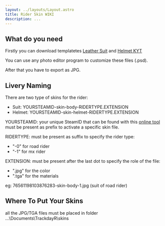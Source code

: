 ```yaml
---
layout: ../layouts/Layout.astro
title: Rider Skin WIKI
description: ...
---
```


## What do you need

Firstly you can download templatetes [Leather Suit](https://drive.google.com/file/d/17vk4yoFMuxlP6QgRTubyOlwvoZyQfbUR/view?usp=sharing "Leather Suit") and [Helmet KYT](https://drive.google.com/file/d/1xvkSI_nmcFAJ182Fej1NFLYD7k_5g_zf/view?usp=sharing "Helmet KYT")

You can use any photo editor program to customize these files (.psd).  

After that you have to export as JPG.

## Livery Naming

There are two type of skins for the rider:  
- Suit: YOURSTEAMID-skin-body-RIDERTYPE.EXTENSION  
- Helmet: YOURSTEAMID-skin-helmet-RIDERTYPE.EXTENSION  

YOURSTEAMID: your unique SteamID that can be found with this [online tool](https://steamidfinder.com/ "steamidfinder.com") must be present as prefix to activate a specific skin file.

RIDERTYPE: must be present as suffix to specify the rider type:  
- "-0" for road rider  
- "-1" for mx rider  

EXTENSION: must be present after the last dot to specify the role of the file:  
- ".jpg" for the color  
- ".tga" for the materials  

eg: 76561198103876283-skin-body-1.jpg (suit of road rider)

## Where To Put Your Skins

all the JPG/TGA files must be placed in folder ...\Documents\TrackdayR\skins
